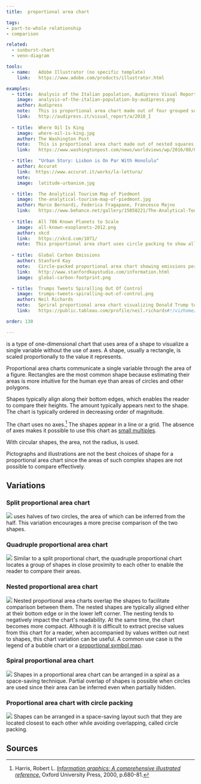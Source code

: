 ```yaml
---
title:  proportional area chart

tags:
- part-to-whole relationship
- comparison

related:
  - sunburst-chart
  - venn-diagram

tools:
  - name:   Adobe Illustrator (no specific template)
    link:   https://www.adobe.com/products/illustrator.html

examples:
  - title:  Analysis of the Italian population, Audipress Visual Report
    image:  analysis-of-the-italian-population-by-audipress.png
    author: Audipress
    note:   This is proportional area chart made out of four grouped squares, according to profession type.
    link:   http://audipress.it/visual_report/a/2018_I
    
  - title:  Where Oil Is King
    image:  where-oil-is-king.jpg
    author: The Washington Post
    note:   This is proportional area chart made out of nested squares
    link:   https://www.washingtonpost.com/news/worldviews/wp/2016/08/02/how-the-crash-in-oil-prices-devastated-angola-and-venezuela/

  - title:  "Urban Story: Lisbon is On Par With Honolulu"
    author: Accurat
    link:  https://www.accurat.it/works/la-lettura/
    note:   
    image:  latitude-urbanism.jpg

  - title:  The Analytical Tourism Map of Piedmont
    image:  the-analytical-tourism-map-of-piedmont.jpg
    author: Marco Bernardi, Federica Fragapane, Francesco Majno
    link:   https://www.behance.net/gallery/15058221/The-Analytical-Tourism-Map-of-Piedmont
        
  - title:  All 786 Known Planets to Scale
    image:  all-known-exoplanets-2012.png
    author: xkcd
    link:   https://xkcd.com/1071/
    note:  This proportional area chart uses circle packing to show all 786 extrasolar planets (as of june 2012). Planets are categorized based on their mass which is shown with different color.
    
  - title:  Global Carbon Emissions
    author: Stanford Kay
    note:   Circle-packed proportional area chart showing emissions per country
    link:   http://www.stanfordkaystudio.com/information.html
    image:  global-carbon-footprint.png

  - title:  Trumps Tweets Spiralling Out Of Control
    image:  trumps-tweets-spiralling-out-of-control.png
    author: Neil Richards
    note:   Spriral proportional area chart visualizing Donald Trump tweets. Each circle represent number of re-tweets and favorites. See the interactive visualizatioin to explore content of each tweet.
    link:   https://public.tableau.com/profile/neil.richards#!/vizhome/trump_5/Dashboard1

order: 130

---
```


is a type of one-dimensional chart that uses area of a shape to visualize a single variable without the use of axes. A shape, usually a rectangle, is scaled proportionally to the value it represents.

<!--more-->
Proportional area charts communicate a single variable through the area of a figure. Rectangles are the most common shape because estimating their areas is more intuitive for the human eye than areas of circles and other polygons.

Shapes typically align along their bottom edges, which enables the reader to compare their heights. The amount typically appears next to the shape. The chart is typically ordered in decreasing order of magnitude.

The chart uses no axes.[^harris] The shapes appear in a line or a grid. The absence of axes makes it possible to use this chart as [small multiples](/small-multiples).

With circular shapes, the area, not the radius, is used. 

Pictographs and illustrations are not the best choices of shape for a proportional area chart since the areas of such complex shapes are not possible to compare effectively.


## Variations

### Split proportional area chart
<img src="split-proportional-area-chart.svg" class="f-right-half" /> uses halves of two circles, the area of which can be inferred from the half. This variation encourages a more precise comparison of the two shapes.

### Quadruple proportional area chart
<img src="quadruple-proportional-area-chart.svg" class="f-right-half" /> Similar to a split proportional chart, the quadruple proportional chart locates a group of shapes in close proximity to each other to enable the reader to compare their areas.

### Nested proportional area chart
<img src="nested-proportional-area-chart.svg" class="f-right-half" /> Nested proportional area charts overlap the shapes to facilitate comparison between them. The nested shapes are typically aligned either at their bottom edge or in the lower left corner. The nesting tends to negatively impact the chart's readability. At the same time, the chart becomes more compact. Although it is difficult to extract precise values from this chart for a reader, when accompanied by values written out next to shapes, this chart variation can be useful. A common use case is the legend of a bubble chart or a [proportional symbol map](/bubble-map). 

### Spiral proportional area chart
<img src="spiral-proportional-area-chart.svg" class="f-right-half" /> Shapes in a proportional area chart can be arranged in a spiral as a space-saving technique. Partial overlap of shapes is possible when circles are used since their area can be inferred even when partially hidden.

### Proportional area chart with circle packing
<img src="circle-packing-proportional-area-chart.svg" class="f-right-half" /> Shapes can be arranged in a space-saving layout such that they are located closest to each other while avoiding overlapping, called circle packing. 

## Sources
[^harris]: Harris, Robert L. [*Information graphics: A comprehensive illustrated reference.*](https://books.google.com/books?id=LT1RXREvkGIC) Oxford University Press, 2000, p.680-81.
